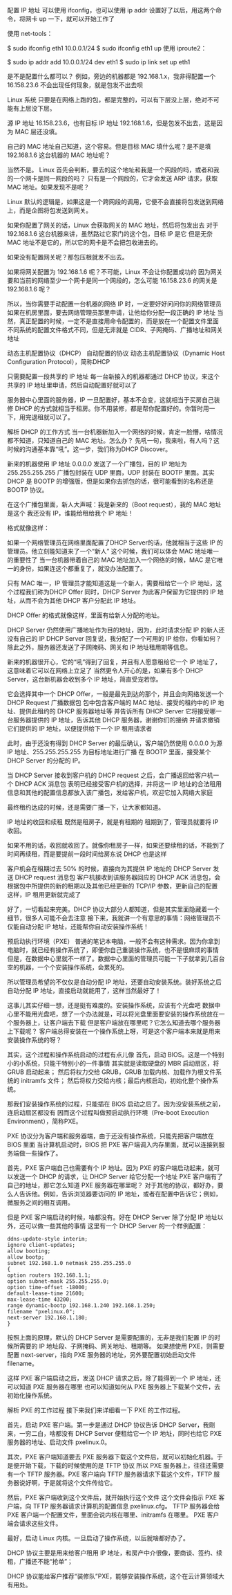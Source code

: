 配置 IP 地址
可以使用 ifconfig，也可以使用 ip addr
设置好了以后，用这两个命令，将网卡 up 一下，就可以开始工作了

使用 net-tools：

$ sudo ifconfig eth1 10.0.0.1/24
$ sudo ifconfig eth1 up
使用 iproute2：

$ sudo ip addr add 10.0.0.1/24 dev eth1
$ sudo ip link set up eth1

是不是配置什么都可以？
例如，旁边的机器都是 192.168.1.x，我非得配置一个 16.158.23.6
不会出现任何现象，就是包发不出去呗

Linux 系统
只要是在网络上跑的包，都是完整的，可以有下层没上层，绝对不可能有上层没下层。

源 IP 地址 16.158.23.6，也有目标 IP 地址 192.168.1.6，但是包发不出去，这是因为 MAC 层还没填。

自己的 MAC 地址自己知道，这个容易。但是目标 MAC 填什么呢？是不是填 192.168.1.6 这台机器的 MAC 地址呢？

当然不是。
Linux 首先会判断，要去的这个地址和我是一个网段的吗，或者和我的一个网卡是同一网段的吗？
只有是一个网段的，它才会发送 ARP 请求，获取 MAC 地址。如果发现不是呢？

Linux 默认的逻辑是，如果这是一个跨网段的调用，它便不会直接将包发送到网络上，而是企图将包发送到网关。

如果你配置了网关的话，Linux 会获取网关的 MAC 地址，然后将包发出去
对于 192.168.1.6 这台机器来讲，虽然路过它家门的这个包，目标 IP 是它
但是无奈 MAC 地址不是它的，所以它的网卡是不会把包收进去的。

如果没有配置网关呢？那包压根就发不出去。

如果将网关配置为 192.168.1.6 呢？不可能，Linux 不会让你配置成功的
因为网关要和当前的网络至少一个网卡是同一个网段的，怎么可能 16.158.23.6 的网关是 192.168.1.6 呢？

所以，当你需要手动配置一台机器的网络 IP 时，一定要好好问问你的网络管理员
如果在机房里面，要去网络管理员那里申请，让他给你分配一段正确的 IP 地址
当然，真正配置的时候，一定不是直接用命令配置的，而是放在一个配置文件里面
不同系统的配置文件格式不同，但是无非就是 CIDR、子网掩码、广播地址和网关地址

动态主机配置协议（DHCP）
自动配置的协议
动态主机配置协议（Dynamic Host Configuration Protocol），简称DHCP

只需要配置一段共享的 IP 地址
每一台新接入的机器都通过 DHCP 协议，来这个共享的 IP 地址里申请，然后自动配置好就可以了

服务器中心里面的服务器，IP 一旦配置好，基本不会变，这就相当于买房自己装修
DHCP 的方式就相当于租房。你不用装修，都是帮你配置好的。你暂时用一下，用完退租就可以了。

解析 DHCP 的工作方式
当一台机器新加入一个网络的时候，肯定一脸懵，啥情况都不知道，只知道自己的 MAC 地址。怎么办？
先吼一句，我来啦，有人吗？这时候的沟通基本靠“吼”。这一步，我们称为DHCP Discover。

新来的机器使用 IP 地址 0.0.0.0 发送了一个广播包，目的 IP 地址为 255.255.255.255
广播包封装在 UDP 里面，UDP 封装在 BOOTP 里面。其实 DHCP 是 BOOTP 的增强版，但是如果你去抓包的话，很可能看到的名称还是 BOOTP 协议。

在这个广播包里面，新人大声喊：我是新来的（Boot request），我的 MAC 地址是这个
我还没有 IP，谁能给租给我个 IP 地址！

格式就像这样：



如果一个网络管理员在网络里面配置了DHCP Server的话，他就相当于这些 IP 的管理员。他立刻能知道来了一个“新人”
这个时候，我们可以体会 MAC 地址唯一的重要性了
当一台机器带着自己的 MAC 地址加入一个网络的时候，MAC 是它唯一的身份，如果连这个都重复了，就没办法配置了。

只有 MAC 唯一，IP 管理员才能知道这是一个新人，需要租给它一个 IP 地址，这个过程我们称为DHCP Offer
同时，DHCP Server 为此客户保留为它提供的 IP 地址，从而不会为其他 DHCP 客户分配此 IP 地址。

DHCP Offer 的格式就像这样，里面有给新人分配的地址。


DHCP Server 仍然使用广播地址作为目的地址，因为，此时请求分配 IP 的新人还没有自己的 IP
DHCP Server 回复说，我分配了一个可用的 IP 给你，你看如何？
除此之外，服务器还发送了子网掩码、网关和 IP 地址租用期等信息。

新来的机器很开心，它的“吼”得到了回复，并且有人愿意租给它一个 IP 地址了，这意味着它可以在网络上立足了
当然更令人开心的是，如果有多个 DHCP Server，这台新机器会收到多个 IP 地址，简直受宠若惊。

它会选择其中一个 DHCP Offer，一般是最先到达的那个，并且会向网络发送一个 DHCP Request 广播数据包
包中包含客户端的 MAC 地址、接受的租约中的 IP 地址、提供此租约的 DHCP 服务器地址等
并告诉所有 DHCP Server 它将接受哪一台服务器提供的 IP 地址，告诉其他 DHCP 服务器，谢谢你们的接纳
并请求撤销它们提供的 IP 地址，以便提供给下一个 IP 租用请求者

此时，由于还没有得到 DHCP Server 的最后确认，客户端仍然使用 0.0.0.0 为源 IP 地址、255.255.255.255 为目标地址进行广播
在 BOOTP 里面，接受某个 DHCP Server 的分配的 IP。

当 DHCP Server 接收到客户机的 DHCP request 之后，会广播返回给客户机一个 DHCP ACK 消息包
表明已经接受客户机的选择，并将这一 IP 地址的合法租用信息和其他的配置信息都放入该广播包，发给客户机，欢迎它加入网络大家庭

最终租约达成的时候，还是需要广播一下，让大家都知道。

IP 地址的收回和续租
既然是租房子，就是有租期的
租期到了，管理员就要将 IP 收回。

如果不用的话，收回就收回了。就像你租房子一样，如果还要续租的话，不能到了时间再续租，而是要提前一段时间给房东说
DHCP 也是这样

客户机会在租期过去 50% 的时候，直接向为其提供 IP 地址的 DHCP Server 发送 DHCP request 消息包
客户机接收到该服务器回应的 DHCP ACK 消息包，会根据包中所提供的新的租期以及其他已经更新的 TCP/IP 参数，更新自己的配置
这样，IP 租用更新就完成了

好了，一切看起来完美。DHCP 协议大部分人都知道，但是其实里面隐藏着一个细节，很多人可能不会去注意
接下来，我就讲一个有意思的事情：网络管理员不仅能自动分配 IP 地址，还能帮你自动安装操作系统！

预启动执行环境（PXE）
普通的笔记本电脑，一般不会有这种需求。因为你拿到电脑时，就已经有操作系统了，即便你自己重装操作系统，也不是很麻烦的事情
但是，在数据中心里就不一样了。数据中心里面的管理员可能一下子就拿到几百台空的机器，一个个安装操作系统，会累死的。

所以管理员希望的不仅仅是自动分配 IP 地址，还要自动安装系统。装好系统之后自动分配 IP 地址，直接启动就能用了，这样当然最好了！

这事儿其实仔细一想，还是挺有难度的。安装操作系统，应该有个光盘吧
数据中心里不能用光盘吧，想了一个办法就是，可以将光盘里面要安装的操作系统放在一个服务器上，让客户端去下载
但是客户端放在哪里呢？它怎么知道去哪个服务器上下载呢？
客户端总得安装在一个操作系统上呀，可是这个客户端本来就是用来安装操作系统的呀？

其实，这个过程和操作系统启动的过程有点儿像
首先，启动 BIOS。这是一个特别小的小系统，只能干特别小的一件事情
其实就是读取硬盘的 MBR 启动扇区，将 GRUB 启动起来；
然后将权力交给 GRUB，GRUB 加载内核、加载作为根文件系统的 initramfs 文件；
然后将权力交给内核；最后内核启动，初始化整个操作系统。

那我们安装操作系统的过程，只能插在 BIOS 启动之后了。因为没安装系统之前，连启动扇区都没有
因而这个过程叫做预启动执行环境（Pre-boot Execution Environment），简称PXE。

PXE 协议分为客户端和服务器端，由于还没有操作系统，只能先把客户端放在 BIOS 里面
当计算机启动时，BIOS 把 PXE 客户端调入内存里面，就可以连接到服务端做一些操作了。

首先，PXE 客户端自己也需要有个 IP 地址。因为 PXE 的客户端启动起来，就可以发送一个 DHCP 的请求，让 DHCP Server 给它分配一个地址
PXE 客户端有了自己的地址，那它怎么知道 PXE 服务器在哪里呢？
对于其他的协议，都好办，要么人告诉他。例如，告诉浏览器要访问的 IP 地址，或者在配置中告诉它；例如，微服务之间的相互调用。

但是 PXE 客户端启动的时候，啥都没有。好在 DHCP Server 除了分配 IP 地址以外，还可以做一些其他的事情
这里有一个 DHCP Server 的一个样例配置：
```
ddns-update-style interim;
ignore client-updates;
allow booting;
allow bootp;
subnet 192.168.1.0 netmask 255.255.255.0
{
option routers 192.168.1.1;
option subnet-mask 255.255.255.0;
option time-offset -18000;
default-lease-time 21600;
max-lease-time 43200;
range dynamic-bootp 192.168.1.240 192.168.1.250;
filename "pxelinux.0";
next-server 192.168.1.180;
}
```
按照上面的原理，默认的 DHCP Server 是需要配置的，无非是我们配置 IP 的时候所需要的 IP 地址段、子网掩码、网关地址、租期等。
如果想使用 PXE，则需要配置 next-server，指向 PXE 服务器的地址，另外要配置初始启动文件 filename。

这样 PXE 客户端启动之后，发送 DHCP 请求之后，除了能得到一个 IP 地址，还可以知道 PXE 服务器在哪里
也可以知道如何从 PXE 服务器上下载某个文件，去初始化操作系统。

解析 PXE 的工作过程
接下来我们来详细看一下 PXE 的工作过程。

首先，启动 PXE 客户端。第一步是通过 DHCP 协议告诉 DHCP Server，我刚来，一穷二白，啥都没有
DHCP Server 便租给它一个 IP 地址，同时也给它 PXE 服务器的地址、启动文件 pxelinux.0。

其次，PXE 客户端知道要去 PXE 服务器下载这个文件后，就可以初始化机器。于是便开始下载，下载的时候使用的是 TFTP 协议
所以 PXE 服务器上，往往还需要有一个 TFTP 服务器。PXE 客户端向 TFTP 服务器请求下载这个文件，TFTP 服务器说好啊，于是就将这个文件传给它。

然后，PXE 客户端收到这个文件后，就开始执行这个文件
这个文件会指示 PXE 客户端，向 TFTP 服务器请求计算机的配置信息 pxelinux.cfg。
TFTP 服务器会给 PXE 客户端一个配置文件，里面会说内核在哪里、initramfs 在哪里。
PXE 客户端会请求这些文件。

最好，启动 Linux 内核。一旦启动了操作系统，以后就啥都好办了。

DHCP 协议主要是用来给客户租用 IP 地址，和房产中介很像，要商谈、签约、续租，广播还不能“抢单”；

DHCP 协议能给客户推荐“装修队”PXE，能够安装操作系统，这个在云计算领域大有用处。

